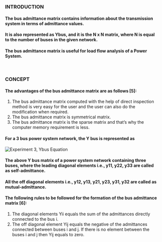 ### INTRODUCTION<br>
#### The bus admittance matrix contains information about the transmission system in terms of admittance values. 
#### It is also represented as Ybus, and it is the N x N matrix, where N is equal to the number of buses in the given network. 
#### The bus admittance matrix is useful for load flow analysis of a Power System.

<br>

### CONCEPT<br>
#### The advantages of the bus admittance matrix are as follows [5]:
1. The bus admittance matrix computed with the help of direct inspection method is very easy for the user and the user can also do the modification when required.
2. The bus admittance matrix is symmetrical matrix.
3. The bus admittance matrix is the sparse matrix and that’s why the computer memory requirement is less.

#### For a 3 bus power system network, the Y bus is represented as  
![Experiment 3, Ybus Equation](images/Exp3_Eqn1.png)
#### The above Y bus matrix of a power system network containing three buses, where the leading diagonal elements i.e., y11, y22, y33 are called as self-admittance. 
#### All the off diagonal elements i.e., y12, y13, y21, y23, y31, y32 are called as mutual-admittance. 

#### The following rules to be followed for the formation of the bus admittance matrix [6]:
1. The diagonal elements Yii equals the sum of the admittances directly connected to the bus i.
2. The off diagonal element Yij equals the negative of the admittances connected between buses i and j. If there is no element between the buses i and j then Yij equals to zero.


